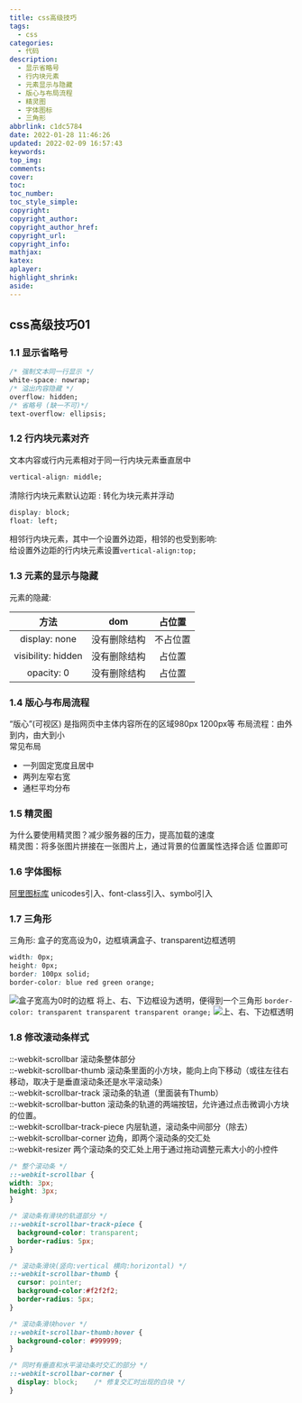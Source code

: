 ```yaml
---
title: css高级技巧
tags:
  - css
categories:
  - 代码
description:
  - 显示省略号
  - 行内块元素
  - 元素显示与隐藏
  - 版心与布局流程
  - 精灵图
  - 字体图标
  - 三角形
abbrlink: c1dc5784
date: 2022-01-28 11:46:26
updated: 2022-02-09 16:57:43
keywords:
top_img:
comments:
cover:
toc:
toc_number:
toc_style_simple:
copyright:
copyright_author:
copyright_author_href:
copyright_url:
copyright_info:
mathjax:
katex:
aplayer:
highlight_shrink:
aside:
---
```

## css高级技巧01
### 1.1 显示省略号
```css
/* 强制文本同一行显示 */
white-space: nowrap;
/* 溢出内容隐藏 */
overflow: hidden;
/* 省略号 (缺一不可)*/
text-overflow: ellipsis;
```
### 1.2 行内块元素对齐
文本内容或行内元素相对于同一行内块元素垂直居中
```css
vertical-align: middle;
```
清除行内块元素默认边距 : 转化为块元素并浮动
```css
display: block;
float: left;
```
相邻行内块元素，其中一个设置外边距，相邻的也受到影响:  
给设置外边距的行内块元素设置`vertical-align:top;`

### 1.3 元素的显示与隐藏
元素的隐藏:  

|        方法        |     dom      |  占位置  |
| :----------------: | :----------: | :------: |
|   display: none    | 没有删除结构 | 不占位置 |
| visibility: hidden | 没有删除结构 |  占位置  |
|     opacity: 0     | 没有删除结构 |  占位置  |

### 1.4 版心与布局流程
“版心”(可视区) 是指网页中主体内容所在的区域980px 1200px等
布局流程：由外到内，由大到小  
常见布局
- 一列固定宽度且居中
- 两列左窄右宽
- 通栏平均分布

### 1.5 精灵图
为什么要使用精灵图？减少服务器的压力，提高加载的速度  
精灵图：将多张图片拼接在一张图片上，通过背景的位置属性选择合适
位置即可
### 1.6 字体图标
[阿里图标库](https://www.iconfont.cn/)
unicodes引入、font-class引入、symbol引入  
### 1.7 三角形
三角形: 盒子的宽高设为0，边框填满盒子、transparent边框透明
```css
width: 0px;
height: 0px;
border: 100px solid;
border-color: blue red green orange;
```
![盒子宽高为0时的边框](https://img.hitagi.site/202211142243934.png)
将上、右、下边框设为透明，便得到一个三角形
`border-color: transparent transparent transparent orange;`
![上、右、下边框透明](https://img.hitagi.site/202211142244997.png)
### 1.8 修改滚动条样式
::-webkit-scrollbar 滚动条整体部分  
::-webkit-scrollbar-thumb 滚动条里面的小方块，能向上向下移动（或往左往右移动，取决于是垂直滚动条还是水平滚动条）  
::-webkit-scrollbar-track 滚动条的轨道（里面装有Thumb）  
::-webkit-scrollbar-button 滚动条的轨道的两端按钮，允许通过点击微调小方块的位置。  
::-webkit-scrollbar-track-piece 内层轨道，滚动条中间部分（除去）  
::-webkit-scrollbar-corner 边角，即两个滚动条的交汇处  
::-webkit-resizer 两个滚动条的交汇处上用于通过拖动调整元素大小的小控件  
```css
/* 整个滚动条 */
::-webkit-scrollbar {
width: 3px;
height: 3px;
}

/* 滚动条有滑块的轨道部分 */
::-webkit-scrollbar-track-piece {
  background-color: transparent;
  border-radius: 5px;
}

/* 滚动条滑块(竖向:vertical 横向:horizontal) */
::-webkit-scrollbar-thumb {
  cursor: pointer;
  background-color:#f2f2f2;
  border-radius: 5px;
}

/* 滚动条滑块hover */
::-webkit-scrollbar-thumb:hover {
  background-color: #999999;
}

/* 同时有垂直和水平滚动条时交汇的部分 */
::-webkit-scrollbar-corner {
  display: block;    /* 修复交汇时出现的白块 */
}
```